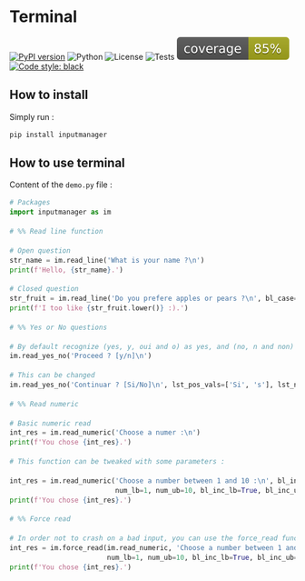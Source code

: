 # Terminal

[![PyPI version](https://badge.fury.io/py/inputmanager.svg)](https://badge.fury.io/py/inputmanager)
![Python](https://img.shields.io/pypi/pyversions/inputmanager)
![License](https://img.shields.io/pypi/l/inputmanager)
![Tests](https://github.com/tristanmsct/Terminal/actions/workflows/tests.yml/badge.svg)
![Coverage](https://raw.githubusercontent.com/tristanmsct/Terminal/master/coverage.svg)
[![Code style: black](https://img.shields.io/badge/code%20style-black-000000.svg)](https://github.com/psf/black)

## How to install

Simply run :
```bash
pip install inputmanager
```

## How to use terminal

Content of the `demo.py` file :

```Python
# Packages
import inputmanager as im

# %% Read line function

# Open question
str_name = im.read_line('What is your name ?\n')
print(f'Hello, {str_name}.')

# Closed question
str_fruit = im.read_line('Do you prefere apples or pears ?\n', bl_case=False, lst_values=['Apples', 'Pears'])
print(f'I too like {str_fruit.lower()} :).')

# %% Yes or No questions

# By default recognize (yes, y, oui and o) as yes, and (no, n and non) as no.
im.read_yes_no('Proceed ? [y/n]\n')

# This can be changed
im.read_yes_no('Continuar ? [Si/No]\n', lst_pos_vals=['Si', 's'], lst_neg_vals=['No', 'n'])

# %% Read numeric

# Basic numeric read
int_res = im.read_numeric('Choose a numer :\n')
print(f'You chose {int_res}.')

# This function can be tweaked with some parameters :

int_res = im.read_numeric('Choose a number between 1 and 10 :\n', bl_int=True,
                          num_lb=1, num_ub=10, bl_inc_lb=True, bl_inc_ub=True)
print(f'You chose {int_res}.')

# %% Force read

# In order not to crash on a bad input, you can use the force_read function
int_res = im.force_read(im.read_numeric, 'Choose a number between 1 and 10 :\n', bl_int=True,
                        num_lb=1, num_ub=10, bl_inc_lb=True, bl_inc_ub=True)
print(f'You chose {int_res}.')
```
